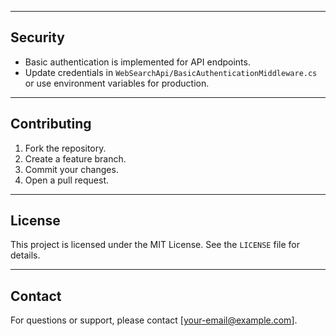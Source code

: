 
---

## Security

- Basic authentication is implemented for API endpoints.
- Update credentials in `WebSearchApi/BasicAuthenticationMiddleware.cs` or use environment variables for production.

---

## Contributing

1. Fork the repository.
2. Create a feature branch.
3. Commit your changes.
4. Open a pull request.

---

## License

This project is licensed under the MIT License. See the `LICENSE` file for details.

---

## Contact

For questions or support, please contact [your-email@example.com].
